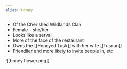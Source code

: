 ```yaml
---
alias: Honey
---
```

- Of the Cherished Wildlands Clan
- Female - she/her
- Looks like a serval
- More of the face of the restaurant
- Owns the [[Honeyed Tusk]] with her wife [[Tusnun]]
- Friendlier and more likely to invite people in, etc

![[honey flower.png]]
